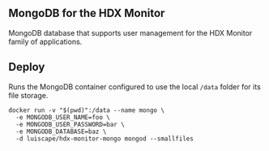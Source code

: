 ## MongoDB for the HDX Monitor
MongoDB database that supports user management for the HDX Monitor family of applications.

## Deploy
Runs the MongoDB container configured to use the local `/data` folder for its file storage.

```
docker run -v "$(pwd)":/data --name mongo \
  -e MONGODB_USER_NAME=foo \
  -e MONGODB_USER_PASSWORD=bar \
  -e MONGODB_DATABASE=baz \
  -d luiscape/hdx-monitor-mongo mongod --smallfiles
```
